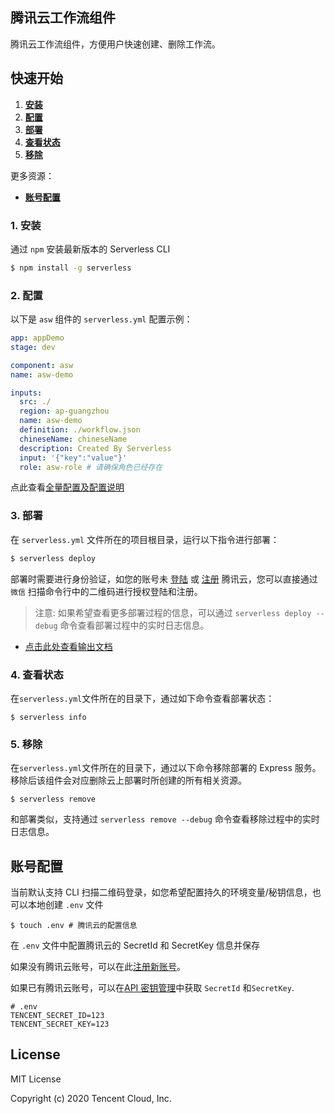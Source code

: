 ## 腾讯云工作流组件

腾讯云工作流组件，方便用户快速创建、删除工作流。

## 快速开始

1. [**安装**](#1-安装)
2. [**配置**](#2-配置)
3. [**部署**](#3-部署)
4. [**查看状态**](#4-查看状态)
5. [**移除**](#5-移除)

更多资源：

- [**账号配置**](#账号配置)

### 1. 安装

通过 `npm` 安装最新版本的 Serverless CLI

```bash
$ npm install -g serverless
```

### 2. 配置

以下是 `asw` 组件的 `serverless.yml` 配置示例：

```yml
app: appDemo
stage: dev

component: asw
name: asw-demo

inputs:
  src: ./
  region: ap-guangzhou
  name: asw-demo
  definition: ./workflow.json
  chineseName: chineseName
  description: Created By Serverless
  input: '{"key":"value"}'
  role: asw-role # 请确保角色已经存在
```

点此查看[全量配置及配置说明](./docs/configure.md)

### 3. 部署

在 `serverless.yml` 文件所在的项目根目录，运行以下指令进行部署：

```bash
$ serverless deploy
```

部署时需要进行身份验证，如您的账号未 [登陆](https://cloud.tencent.com/login) 或 [注册](https://cloud.tencent.com/register) 腾讯云，您可以直接通过 `微信` 扫描命令行中的二维码进行授权登陆和注册。

> 注意: 如果希望查看更多部署过程的信息，可以通过 `serverless deploy --debug` 命令查看部署过程中的实时日志信息。

- [点击此处查看输出文档](./docs/output.md)

### 4. 查看状态

在`serverless.yml`文件所在的目录下，通过如下命令查看部署状态：

```
$ serverless info
```

### 5. 移除

在`serverless.yml`文件所在的目录下，通过以下命令移除部署的 Express 服务。移除后该组件会对应删除云上部署时所创建的所有相关资源。

```
$ serverless remove
```

和部署类似，支持通过 `serverless remove --debug` 命令查看移除过程中的实时日志信息。

## 账号配置

当前默认支持 CLI 扫描二维码登录，如您希望配置持久的环境变量/秘钥信息，也可以本地创建 `.env` 文件

```console
$ touch .env # 腾讯云的配置信息
```

在 `.env` 文件中配置腾讯云的 SecretId 和 SecretKey 信息并保存

如果没有腾讯云账号，可以在此[注册新账号](https://cloud.tencent.com/register)。

如果已有腾讯云账号，可以在[API 密钥管理](https://console.cloud.tencent.com/cam/capi)中获取 `SecretId` 和`SecretKey`.

```
# .env
TENCENT_SECRET_ID=123
TENCENT_SECRET_KEY=123
```

## License

MIT License

Copyright (c) 2020 Tencent Cloud, Inc.
